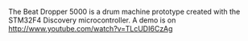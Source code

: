 The Beat Dropper 5000 is a drum machine prototype created with the STM32F4 Discovery microcontroller. A demo is on http://www.youtube.com/watch?v=TLcUDI6CzAg